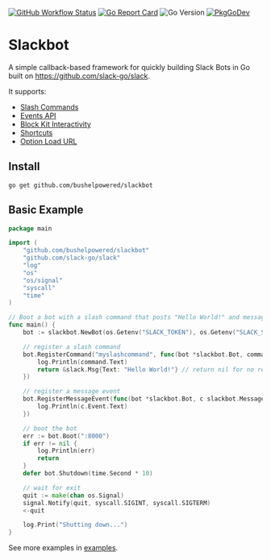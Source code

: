 [![GitHub Workflow Status](https://img.shields.io/github/workflow/status/bushelpowered/slackbot/CI/master)](https://github.com/bushelpowered/slackbot/actions?query=branch%3Amaster+workflow%3ACI)
[![Go Report Card](https://goreportcard.com/badge/github.com/bushelpowered/slackbot)](https://goreportcard.com/report/github.com/bushelpowered/slackbot)
![Go Version](https://img.shields.io/github/go-mod/go-version/bushelpowered/slackbot)
[![PkgGoDev](https://pkg.go.dev/badge/mod/github.com/bushelpowered/slackbot)](https://pkg.go.dev/mod/github.com/bushelpowered/slackbot)

# Slackbot
A simple callback-based framework for quickly building Slack Bots in Go built on https://github.com/slack-go/slack.

It supports:
* [Slash Commands](https://api.slack.com/interactivity/slash-commands)
* [Events API](https://api.slack.com/events-api)
* [Block Kit Interactivity](https://api.slack.com/block-kit/interactivity)
* [Shortcuts](https://api.slack.com/interactivity/shortcuts)
* [Option Load URL](https://api.slack.com/legacy/message-menus#adding-menus-to-messages__populate-message-menus-dynamically__options-load-url)

## Install

```console
go get github.com/bushelpowered/slackbot
```

## Basic Example

```go
package main

import (
	"github.com/bushelpowered/slackbot"
	"github.com/slack-go/slack"
	"log"
	"os"
	"os/signal"
	"syscall"
	"time"
)

// Boot a bot with a slash command that posts "Hello World!" and message listener.
func main() {
	bot := slackbot.NewBot(os.Getenv("SLACK_TOKEN"), os.Getenv("SLACK_SIGNING_SECRET"))

	// register a slash command
	bot.RegisterCommand("myslashcommand", func(bot *slackbot.Bot, command slack.SlashCommand) *slack.Msg {
		log.Println(command.Text)
		return &slack.Msg{Text: "Hello World!"} // return nil for no reply
	})

	// register a message event
	bot.RegisterMessageEvent(func(bot *slackbot.Bot, c slackbot.MessageEventContainer) {
		log.Println(c.Event.Text)
	})

	// boot the bot
	err := bot.Boot(":8000")
	if err != nil {
		log.Println(err)
		return
	}
	defer bot.Shutdown(time.Second * 10)

	// wait for exit
	quit := make(chan os.Signal)
	signal.Notify(quit, syscall.SIGINT, syscall.SIGTERM)
	<-quit

	log.Print("Shutting down...")
}
```

See more examples in [examples](examples).